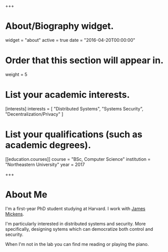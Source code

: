 +++
# About/Biography widget.
widget = "about"
active = true
date = "2016-04-20T00:00:00"

# Order that this section will appear in.
weight = 5

# List your academic interests.
[interests]
  interests = [
    "Distributed Systems",
    "Systems Security",
    "Decentralization/Privacy"
  ]

# List your qualifications (such as academic degrees).
[[education.courses]]
  course = "BSc, Computer Science"
  institution = "Northeastern University"
  year = 2017
 
+++

# About Me 

I'm a first-year PhD student studying at Harvard. I work with [James Mickens](https://mickens.seas.harvard.edu/research).

I'm particularly interested in distributed systems and security. 
More specifically, designing sytems which can democratize both control and security. 

When I'm not in the lab you can find me reading or playing the piano.
</br></br>
</br>
